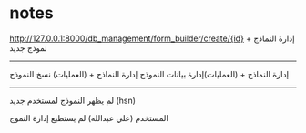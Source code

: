 # notes
http://127.0.0.1:8000/db_management/form_builder/create/{id}
إدارة النماذج + نموذج جديد
______
 إدارة النماذج + (العمليات)إدارة بيانات النموذج 
 إدارة النماذج + (العمليات) نسخ النموذج
______
لم يظهر النموذج لمستخدم جديد (hsn)

المستخدم (علي عبدالله) لم يستطيع إدارة النموج
